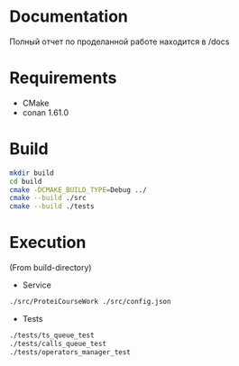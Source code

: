 # Documentation 
Полный отчет по проделанной работе находится в /docs

# Requirements
* CMake
* conan 1.61.0

# Build
```bash
mkdir build
cd build
cmake -DCMAKE_BUILD_TYPE=Debug ../
cmake --build ./src
cmake --build ./tests
```

# Execution
(From build-directory)
* Service
```bash
./src/ProteiCourseWork ./src/config.json
```
* Tests
```bash
./tests/ts_queue_test
./tests/calls_queue_test 
./tests/operators_manager_test 
```